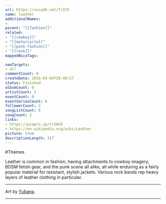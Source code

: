 ```yaml
---
url: https://vocadb.net/T/235
name: leather
additionalNames: 
- 
parent: "[[fashion]]"
related:
- "[[cowboy]]"
- "[[motorcycle]]"
- "[[punk-fashion]]"
- "[[rock]]"
mappedNicoTags:

newTargets:
- all
commentCount: 0
createDate: 2016-03-04T20:49:57
status: Finished
albumCount: 0
artistCount: 2
eventCount: 0
eventSeriesCount: 0
followerCount: 2
songListCount: 0
songCount: 2
links: 
- https://piapro.jp/t/UACO
- https://en.wikipedia.org/wiki/Leather
picture: true
descriptionLength: 317
---
```


#Themes

Leather is common in fashion, having attachments to cowboy imagery, BDSM fetish gear, and the punk scene all alike, all while enduring as a fairly popular material for resistant, stylish jackets. Various rock bands rep heavy layers of leather clothing in particular.

---
Art by [Yubana](https://vocadb.net/Ar/93926).

---

